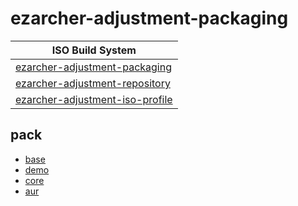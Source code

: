 

# ezarcher-adjustment-packaging

| ISO Build System |
| --- |
| [ezarcher-adjustment-packaging](https://github.com/samwhelp/ezarcher-adjustment/tree/main/project/ezarcher-adjustment-system/ezarcher-adjustment-packaging) |
| [ezarcher-adjustment-repository](https://github.com/samwhelp/ezarcher-adjustment/tree/main/project/ezarcher-adjustment-system/ezarcher-adjustment-repository) |
| [ezarcher-adjustment-iso-profile](https://github.com/samwhelp/ezarcher-adjustment/tree/main/project/ezarcher-adjustment-system/ezarcher-adjustment-iso-profile) |


## pack

* [base](pack/base)
* [demo](pack/demo)
* [core](pack/core)
* [aur](pack/aur)
